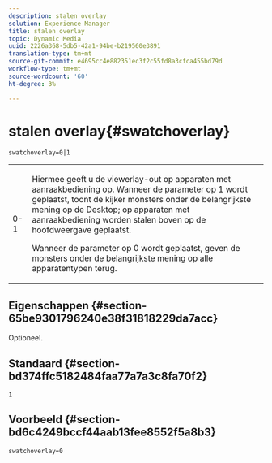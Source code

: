 ```yaml
---
description: stalen overlay
solution: Experience Manager
title: stalen overlay
topic: Dynamic Media
uuid: 2226a368-5db5-42a1-94be-b219560e3891
translation-type: tm+mt
source-git-commit: e4695cc4e882351ec3f2c55fd8a3cfca455bd79d
workflow-type: tm+mt
source-wordcount: '60'
ht-degree: 3%

---
```



# stalen overlay{#swatchoverlay}

`swatchoverlay=0|1`

<table id="table_9B98C97485DD4DEB8A6ECBCE8DF6B886"> 
 <tbody> 
  <tr> 
   <td colname="col1"> <p> <span class="codeph"> 0-1  </span> </p> </td> 
   <td colname="col2"> <p>Hiermee geeft u de viewerlay-out op apparaten met aanraakbediening op. Wanneer de parameter op <span class="codeph"> 1 </span> wordt geplaatst, toont de kijker monsters onder de belangrijkste mening op de Desktop; op apparaten met aanraakbediening worden stalen boven op de hoofdweergave geplaatst. </p> <p>Wanneer de parameter op <span class="codeph"> 0 </span> wordt geplaatst, geven de monsters onder de belangrijkste mening op alle apparatentypen terug. </p> </td> 
  </tr> 
 </tbody> 
</table>

## Eigenschappen {#section-65be9301796240e38f31818229da7acc}

Optioneel.

## Standaard {#section-bd374ffc5182484faa77a7a3c8fa70f2}

`1`

## Voorbeeld {#section-bd6c4249bccf44aab13fee8552f5a8b3}

`swatchoverlay=0`

